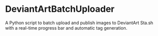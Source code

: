 # DeviantArtBatchUploader
A Python script to batch upload and publish images to DeviantArt Sta.sh with a real-time progress bar and automatic tag generation.

